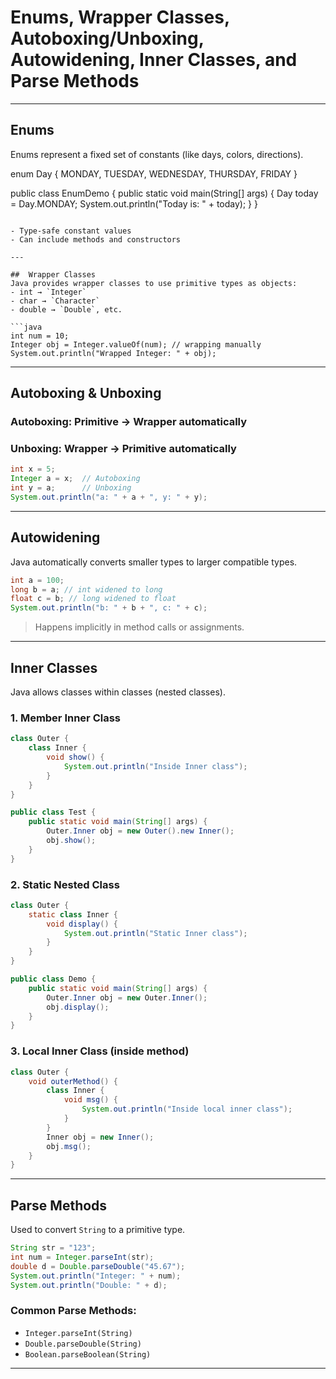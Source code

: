 #  Enums, Wrapper Classes, Autoboxing/Unboxing, Autowidening, Inner Classes, and Parse Methods


---

##  Enums
Enums represent a fixed set of constants (like days, colors, directions).


enum Day {
    MONDAY, TUESDAY, WEDNESDAY, THURSDAY, FRIDAY
}

public class EnumDemo {
    public static void main(String[] args) {
        Day today = Day.MONDAY;
        System.out.println("Today is: " + today);
    }
}
```

- Type-safe constant values
- Can include methods and constructors

---

##  Wrapper Classes
Java provides wrapper classes to use primitive types as objects:
- int → `Integer`
- char → `Character`
- double → `Double`, etc.

```java
int num = 10;
Integer obj = Integer.valueOf(num); // wrapping manually
System.out.println("Wrapped Integer: " + obj);
```

---

##  Autoboxing & Unboxing
### Autoboxing: Primitive → Wrapper automatically
### Unboxing: Wrapper → Primitive automatically

```java
int x = 5;
Integer a = x;  // Autoboxing
int y = a;      // Unboxing
System.out.println("a: " + a + ", y: " + y);
```

---

##  Autowidening
Java automatically converts smaller types to larger compatible types.

```java
int a = 100;
long b = a; // int widened to long
float c = b; // long widened to float
System.out.println("b: " + b + ", c: " + c);
```

>  Happens implicitly in method calls or assignments.

---

##  Inner Classes
Java allows classes within classes (nested classes).

### 1. **Member Inner Class**
```java
class Outer {
    class Inner {
        void show() {
            System.out.println("Inside Inner class");
        }
    }
}

public class Test {
    public static void main(String[] args) {
        Outer.Inner obj = new Outer().new Inner();
        obj.show();
    }
}
```

### 2. **Static Nested Class**
```java
class Outer {
    static class Inner {
        void display() {
            System.out.println("Static Inner class");
        }
    }
}

public class Demo {
    public static void main(String[] args) {
        Outer.Inner obj = new Outer.Inner();
        obj.display();
    }
}
```

### 3. **Local Inner Class** (inside method)
```java
class Outer {
    void outerMethod() {
        class Inner {
            void msg() {
                System.out.println("Inside local inner class");
            }
        }
        Inner obj = new Inner();
        obj.msg();
    }
}
```

---

##  Parse Methods
Used to convert `String` to a primitive type.

```java
String str = "123";
int num = Integer.parseInt(str);
double d = Double.parseDouble("45.67");
System.out.println("Integer: " + num);
System.out.println("Double: " + d);
```

###  Common Parse Methods:
- `Integer.parseInt(String)`
- `Double.parseDouble(String)`
- `Boolean.parseBoolean(String)`

---


